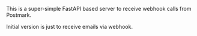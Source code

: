 This is a super-simple FastAPI based server to receive webhook calls
from Postmark.

Initial version is just to receive emails via webhook.
